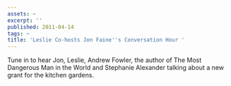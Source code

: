 ```yaml
---
assets: ~
excerpt: ''
published: 2011-04-14
tags: ~
title: 'Leslie Co-hosts Jon Faine''s Conversation Hour '
---
```

Tune in to hear Jon, Leslie, Andrew Fowler, the author of The Most Dangerous Man in the World and Stephanie Alexander talking about a new grant for the kitchen gardens. 